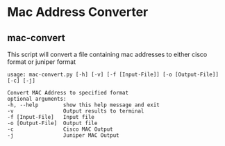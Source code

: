 # Mac Address Converter
## mac-convert
This script will convert a file containing mac addresses to either cisco format or juniper format

    usage: mac-convert.py [-h] [-v] [-f [Input-File]] [-o [Output-File]] [-c] [-j]
    
    Convert MAC Address to specified format
    optional arguments:
    -h, --help        show this help message and exit
    -v                Output results to terminal
    -f [Input-File]   Input file
    -o [Output-File]  Output file
    -c                Cisco MAC Output
    -j                Juniper MAC Output